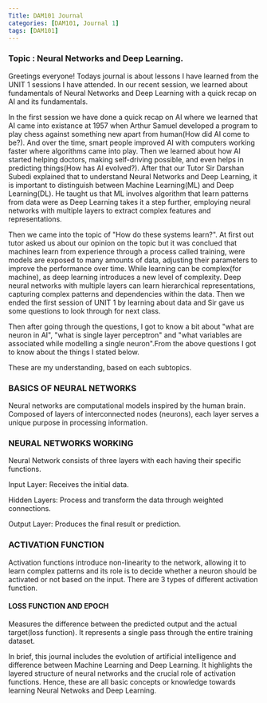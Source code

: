 ```yaml
---
Title: DAM101 Journal
categories: [DAM101, Journal 1]
tags: [DAM101]
---
```


### Topic : Neural Networks and Deep Learning.


Greetings everyone! Todays journal is about lessons I have learned from the UNIT 1 sessions I have attended. In our recent session, we learned about fundamentals of Neural Networks and Deep Learning with a quick recap on AI and its fundamentals.

In the first session we have done a quick recap on AI where we learned that AI came into existance at 1957 when Arthur Samuel developed a program to play chess against something new apart from human(How did AI come to be?). And over the time, smart people improved AI with computers working faster where algorithms came into play. Then we learned about how AI started helping doctors, making self-driving possible, and even helps in predicting things(How has AI evolved?). After that our Tutor Sir Darshan Subedi explained that to understand Neural Networks and Deep Learning, it is important to distinguish between Machine Learning(ML) and Deep Learning(DL). He taught us that ML involves algorithm that learn patterns from data were as Deep Learning takes it a step further, employing neural networks with multiple layers to extract complex features and representations. 

Then we came into the topic of "How do these systems learn?". At first out tutor asked us about our opinion on the topic but it was conclued that machines learn from experience through a process called training, were models are exposed to many amounts of data, adjusting their parameters to improve the performance over time. While learning can be complex(for machine), as deep learning introduces a new level of complexity. Deep neural networks with multiple layers can learn hierarchical representations, capturing complex patterns and dependencies within the data. Then we ended the first session of UNIT 1 by learning about data and Sir gave us some questions to look through for next class.

Then  after going through the questions, I got to know a bit about "what are neuron in AI", "what is single layer perceptron" and "what variables are associated while modelling a single neuron".From the above questions I got to know about the things I stated below.

These are my understanding, based on each subtopics.

### BASICS OF NEURAL NETWORKS
Neural networks are computational models inspired by the human brain.
Composed of layers of interconnected nodes (neurons), each layer serves a unique purpose in processing information.

### NEURAL NETWORKS WORKING

Neural Network consists of three layers with each having their specific functions.

 Input Layer: Receives the initial data.

 Hidden Layers: Process and transform the data through weighted connections.
 
 Output Layer: Produces the final result or prediction.

### ACTIVATION FUNCTION
Activation functions introduce non-linearity to the network, allowing it to learn complex patterns and its role is to decide whether a neuron should be activated or not based on the input. There are 3 types of different activation function.

#### LOSS FUNCTION AND EPOCH
Measures the difference between the predicted output and the actual target(loss function). 
It represents a single pass through the entire training dataset.

In brief, this journal includes the evolution of artificial intelligence and difference between Machine Learning and Deep Learning. It highlights the layered structure of neural networks and the crucial role of activation functions. Hence, these are all basic concepts or knowledge towards learning Neural Netwoks and Deep Learning.



